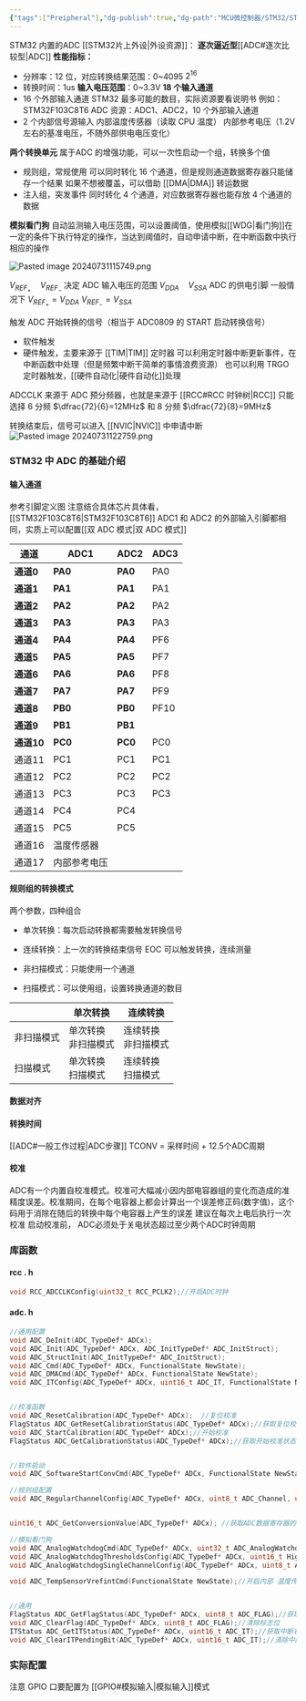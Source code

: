```yaml
---
{"tags":["Preipheral"],"dg-publish":true,"dg-path":"MCU微控制器/STM32/STM32 ADC.md","permalink":"/MCU微控制器/STM32/STM32 ADC/","dgPassFrontmatter":true,"noteIcon":"","created":"2025-08-02T10:36:28.462+08:00","updated":"2025-08-02T10:36:28.462+08:00"}
---
```



STM32 内置的ADC [[STM32片上外设\|外设资源]]： **逐次逼近型**[[ADC#逐次比较型\|ADC]]
**性能指标：**
- 分辨率：12 位，对应转换结果范围：0~4095  $2^{16}$
- 转换时间：1us 
**输入电压范围**：0~3.3V
**18 个输入通道**
- 16 个外部输入通道
	STM32 最多可能的数目，实际资源要看说明书
	例如：STM32F103C8T6 ADC 资源：ADC1、ADC2，10 个外部输入通道
- 2 个内部信号源输入
	内部温度传感器（读取 CPU 温度）
	内部参考电压（1.2V 左右的基准电压，不随外部供电电压变化）

**两个转换单元**
属于ADC 的增强功能，可以一次性启动一个组，转换多个值
- 规则组，常规使用
	可以同时转化 16 个通道，但是规则通道数据寄存器只能储存一个结果
	如果不想被覆盖，可以借助 [[DMA\|DMA]] 转运数据
- 注入组，突发事件
	同时转化 4 个通道，对应数据寄存器也能存放 4 个通道的数据

**模拟看门狗**
自动监测输入电压范围，可以设置阈值，使用模拟[[WDG\|看门狗]]在一定的条件下执行特定的操作，当达到阈值时，自动申请中断，在中断函数中执行相应的操作

![Pasted image 20240731115749.png](/img/user/Photo%20Resources/Pasted%20image%2020240731115749.png)

$V_{REF_{+}}\quad V_{REF_{-}}$   决定 ADC 输入电压的范围
$V_{DDA} \quad V_{SSA}$    ADC 的供电引脚
一般情况下 $V_{REF_{+}}=V_{DDA}$   $V_{REF_{-}}=V_{SSA}$

触发 ADC 开始转换的信号（相当于 ADC0809 的 START 启动转换信号）
- 软件触发
- 硬件触发，主要来源于 [[TIM\|TIM]] 定时器
	可以利用定时器中断更新事件，在中断函数中处理（但是频繁中断干简单的事情浪费资源）
	也可以利用 TRGO 定时器触发，[[硬件自动化\|硬件自动化]]处理

ADCCLK 来源于 ADC 预分频器，也就是来源于 [[RCC#RCC 时钟树\|RCC]]
只能选择 6 分频 $\dfrac{72}{6}=12MHz$ 和 8 分频 $\dfrac{72}{8}=9MHz$

转换结束后，信号可以进入 [[NVIC\|NVIC]] 中申请中断
![Pasted image 20240731122759.png](/img/user/Photo%20Resources/Pasted%20image%2020240731122759.png)

### STM32 中 ADC 的基础介绍
#### 输入通道
参考引脚定义图
注意结合具体芯片具体看，[[STM32F103C8T6\|STM32F103C8T6]]
ADC1 和 ADC2 的外部输入引脚都相同，实质上可以配置[[双 ADC 模式\|双 ADC 模式]]

| 通道   | ADC1   | ADC2 | ADC3 |
| ---- | ------ | ---- | ---- |
| **通道0**  | **PA0**    | **PA0**  | PA0  |
| **通道1**  | **PA1**    | **PA1**  | PA1  |
| **通道2**  | **PA2**    | **PA2**  | PA2  |
| **通道3**  | **PA3**    | **PA3**  | PA3  |
| **通道4**  | **PA4**    | **PA4**  | PF6  |
| **通道5**  | **PA5**    | **PA5**  | PF7  |
| **通道6**  | **PA6**    | **PA6**  | PF8  |
| **通道7**  | **PA7**    | **PA7**  | PF9  |
| **通道8**  | **PB0**    | **PB0**  | PF10 |
| **通道9**  | **PB1**    | **PB1**  |      |
| **通道10** | **PC0**    | **PC0**  | PC0  |
| 通道11 | PC1    | PC1  | PC1  |
| 通道12 | PC2    | PC2  | PC2  |
| 通道13 | PC3    | PC3  | PC3  |
| 通道14 | PC4    | PC4  |      |
| 通道15 | PC5    | PC5  |      |
| 通道16 | 温度传感器  |      |      |
| 通道17 | 内部参考电压 |      |      |
#### 规则组的转换模式
两个参数，四种组合
- 单次转换：每次启动转换都需要触发转换信号
- 连续转换：上一次的转换结束信号 EOC 可以触发转换，连续测量

- 非扫描模式：只能使用一个通道
- 扫描模式：可以使用组，设置转换通道的数目

|       | 单次转换              | 连续转换              |
| ----- | ----------------- | ----------------- |
| 非扫描模式 | 单次转换<br>非扫描模式<br> | 连续转换<br>非扫描模式<br> |
| 扫描模式  | 单次转换<br>扫描模式<br>  | 连续转换<br>扫描模式<br>  |

#### 数据对齐

#### 转换时间
[[ADC#一般工作过程\|ADC步骤]]
TCONV = 采样时间 + 12.5个ADC周期

#### 校准
ADC有一个内置自校准模式。校准可大幅减小因内部电容器组的变化而造成的准精度误差。校准期间，在每个电容器上都会计算出一个误差修正码(数字值)，这个码用于消除在随后的转换中每个电容器上产生的误差
建议在每次上电后执行一次校准
启动校准前， ADC必须处于关电状态超过至少两个ADC时钟周期



### 库函数
#### rcc . h
```C
void RCC_ADCCLKConfig(uint32_t RCC_PCLK2);//开启ADC时钟
```

#### adc. h
```C
//通用配置
void ADC_DeInit(ADC_TypeDef* ADCx);
void ADC_Init(ADC_TypeDef* ADCx, ADC_InitTypeDef* ADC_InitStruct);
void ADC_StructInit(ADC_InitTypeDef* ADC_InitStruct);
void ADC_Cmd(ADC_TypeDef* ADCx, FunctionalState NewState);
void ADC_DMACmd(ADC_TypeDef* ADCx, FunctionalState NewState);
void ADC_ITConfig(ADC_TypeDef* ADCx, uint16_t ADC_IT, FunctionalState NewState);


//校准函数
void ADC_ResetCalibration(ADC_TypeDef* ADCx);  //复位校准
FlagStatus ADC_GetResetCalibrationStatus(ADC_TypeDef* ADCx);//获取复位校准状态
void ADC_StartCalibration(ADC_TypeDef* ADCx);//开始校准
FlagStatus ADC_GetCalibrationStatus(ADC_TypeDef* ADCx);//获取开始校准状态


//软件启动
void ADC_SoftwareStartConvCmd(ADC_TypeDef* ADCx, FunctionalState NewState); //软件启动转换

//规则组配置
void ADC_RegularChannelConfig(ADC_TypeDef* ADCx, uint8_t ADC_Channel, uint8_t Rank, uint8_t ADC_SampleTime);


uint16_t ADC_GetConversionValue(ADC_TypeDef* ADCx); //获取ADC数据寄存器的值，读取转换的结果

//模拟看门狗
void ADC_AnalogWatchdogCmd(ADC_TypeDef* ADCx, uint32_t ADC_AnalogWatchdog);  //启动
void ADC_AnalogWatchdogThresholdsConfig(ADC_TypeDef* ADCx, uint16_t HighThreshold, uint16_t LowThreshold); //设置阈值
void ADC_AnalogWatchdogSingleChannelConfig(ADC_TypeDef* ADCx, uint8_t ADC_Channel); //看门通道

void ADC_TempSensorVrefintCmd(FunctionalState NewState);//开启内部 温度传感器、内部参考电压两个通道


//通用
FlagStatus ADC_GetFlagStatus(ADC_TypeDef* ADCx, uint8_t ADC_FLAG);//获取标志位
void ADC_ClearFlag(ADC_TypeDef* ADCx, uint8_t ADC_FLAG);//清除标志位
ITStatus ADC_GetITStatus(ADC_TypeDef* ADCx, uint16_t ADC_IT);//获取中断状态
void ADC_ClearITPendingBit(ADC_TypeDef* ADCx, uint16_t ADC_IT);//清除中断挂起位
```


### 实际配置
注意 GPIO 口要配置为 [[GPIO#模拟输入\|模拟输入]]模式

